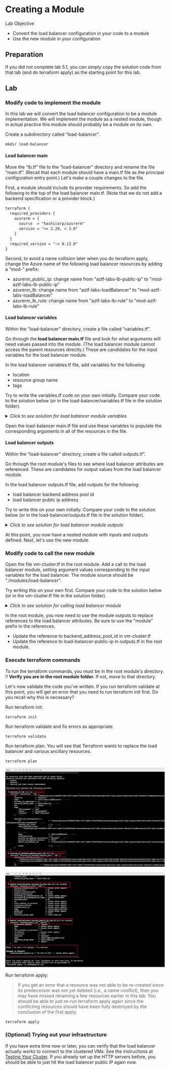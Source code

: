 # Creating a Module

Lab Objective
- Convert the load balancer configuration in your code to a module
- Use the new module in your configuration

## Preparation

If you did not complete lab 5.1, you can simply copy the solution code from that lab (and do terraform apply) as the starting point for this lab.

## Lab

### Modify code to implement the module

In this lab we will convert the load balancer configuration to be a module implementation.  We will implement the module as a nested module, though in actual practice this module should probably be a module on its own.

Create a subdirectory called “load-balancer”.
```
mkdir load-balancer
```

#### Load balancer main

Move the “lb.tf” file to the “load-balancer” directory and rename the file “main.tf”.  (Recall that each module should have a main.tf file as the principal configuration entry point.)  Let's make a couple changes to the file.

First, a module should include its provider requirements.  So add the following to the top of the load balancer main.tf.  (Note that we do not add a backend specification or a provider block.)
```
terraform {
  required_providers {
    azurerm = {
      source  = "hashicorp/azurerm"
      version = ">= 2.20, < 3.0"
    }
  }
  required_version = "~> 0.13.0"
}
```

Second, to avoid a name collision later when you do terraform apply, change the Azure name of the following load balancer resources by adding a "mod-" prefix:
  * azurerm_public_ip:  change name from "aztf-labs-lb-public-ip" to "mod-aztf-labs-lb-public-ip"
  * azurerm_lb: change name from "aztf-labs-loadBalancer" to "mod-aztf-labs-loadBalancer"
  * azurerm_lb_rule:  change name from "aztf-labs-lb-rule" to "mod-aztf-labs-lb-rule"

#### Load balancer variables

Within the “load-balancer” directory, create a file called “variables.tf”.

Go through the **load balancer main.tf** file and look for what arguments will need values passed into the module.  (The load balancer module cannot access the parent resources directly.)  These are candidates for the input variables for the load balancer module.

In the load balancer variables.tf file, add variables for the following:
  * location
  * resource group name
  * tags

Try to write the variables.tf code on your own initially. Compare your code to the solution below (or in the load-balancer/variables.tf file in the solution folder).

<details>

 _<summary>Click to see solution for load balancer module variables</summary>_

```
variable "location" {
  type = string
}

variable "resource_group_name" {
  type = string
}

variable "tags" {
  type = map(string)
}
```
</details>

Open the load-balancer main.tf file and use these variables to populate the corresponding arguments in all of the resources in the file.

#### Load balancer outputs

Within the “load-balancer” directory, create a file called outputs.tf”.

Go through the root module's files to see where load balancer attributes are referenced.  These are candidates for output values from the load balancer module.

In the load balancer outputs.tf file, add outputs for the following:
  * load balancer backend address pool id
  * load balancer public ip address

Try to write this on your own initially.  Compare your code to the solution below (or in the load-balancer/outputs.tf file in the solution folder).

<details>

 _<summary>Click to see solution for load balancer module outputs</summary>_

```
output "backend_address_pool_id" {
  value = azurerm_lb_backend_address_pool.lab.id
}

output "public_ip_address" {
  value = azurerm_public_ip.lab-lb.ip_address
}
```
</details>

At this point, you now have a nested module with inputs and outputs defined.  Next, let's use the new module.

### Modify code to call the new module

Open the file vm-cluster.tf in the root module.  Add a call to the load balancer module, setting argument values corresponding to the input variables for the load balancer.  The module source should be "./modules/load-balancer".

Try writing this on your own first. Compare your code to the solution below (or in the vm-cluster.tf file in the solution folder).

<details>

 _<summary>Click to see solution for calling load balancer module</summary>_

```
module "load-balancer" {
  source = "./load-balancer"

  location            = local.region
  resource_group_name = azurerm_resource_group.lab.name
  tags                = local.common_tags
}
```
</details>

In the root module, you now need to use the module outputs to replace references to the load balancer attributes.  Be sure to use the "module" prefix in the references.

* Update the reference to backend_address_pool_id in vm-cluster.tf
* Update the reference to load-balancer-public-ip in outputs.tf in the root module.

### Execute terraform commands

To run the terraform commands, you must be in the root module's directory.  :bangbang: **Verify you are in the root module folder.**  If not, move to that directory.

Let's now validate the code you've written.  If you run terraform validate at this point, you will get an error that you need to run terraform init first.  Do you recall why this is necessary?

Run terraform init.
```
terraform init
```

Run terraform validate and fix errors as appropriate.
```
terraform validate
```

Run terraform plan. You will see that Terraform wants to replace the load balancer and various ancillary resources.
```
terraform plan
```

![Terraform Plan - LB Module](./images/tf-plan-lb-module1.png "Terraform Plan - LB Module")

![Terraform Plan - LB Module](./images/tf-plan-lb-module2.png "Terraform Plan - LB Module")


Run terraform apply:
> If you get an error that a resource was not able to be re-created since its predecessor was not yet deleted (i.e., a name conflict), then you may have missed renaming a few resources earlier in this lab.  You should be able to just re-run terraform apply again since the conflicting resources should have been fully destroyed by the conclusion of the first apply.
```
terraform apply
```

### (Optional) Trying out your infrastructure

If you have extra time now or later, you can verify that the load balancer actually works to connect to the clustered VMs.  See the instructions at [Testing Your Cluster](../optional-material/testing_your_cluster.md).  If you already set up the HTTP servers before, you should be able to just hit the load balancer public IP again now.
